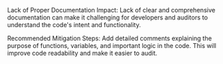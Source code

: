 Lack of Proper Documentation
Impact: Lack of clear and comprehensive documentation can make it challenging for developers and auditors to understand the code's intent and functionality.

Recommended Mitigation Steps: Add detailed comments explaining the purpose of functions, variables, and important logic in the code. This will improve code readability and make it easier to audit.
